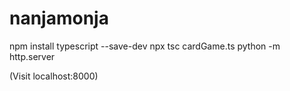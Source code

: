 # nanjamonja

npm install typescript --save-dev
npx tsc cardGame.ts
python -m http.server

(Visit localhost:8000)